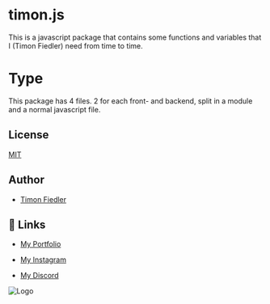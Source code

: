 # timon.js
This is a javascript package that contains some functions and variables that I (Timon Fiedler) need from time to time.


# Type
This package has 4 files. 2 for each front- and backend, split in a module and a normal javascript file.


## License

[MIT](https://choosealicense.com/licenses/mit/)


## Author

- [Timon Fiedler](https://github.com/Timon-D3v)


## 🔗 Links

- [My Portfolio](https://timondev.vip)

- [My Instagram](https://www.instagram.com/timon.dev/)

- [My Discord](https://discordapp.com/users/560914605145325596)


![Logo](https://ik.imagekit.io/timon/cdn/logo?tr=h-100,w-100)
